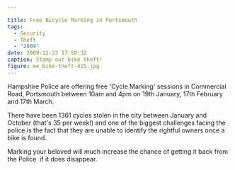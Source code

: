```yaml
---

title: Free Bicycle Marking in Portsmouth
tags:
  - Security
  - Theft
  - "2009"
date: 2009-12-22 17:50:32
caption: Stamp out bike theft!
figure: me_bike-theft-415.jpg
---
```


Hampshire Police are offering free 'Cycle Marking' sessions in Commercial Road, Portsmouth between 10am and 4pm on 19th January, 17th February and 17th March.

There have been 1361 cycles stolen in the city between January and October (that's 35 per week!) and one of the biggest challenges facing the police is the fact that they are unable to identify the rightful owners once a bike is found.

Marking your beloved will much increase the chance of getting it back from the Police  if it does disappear.
